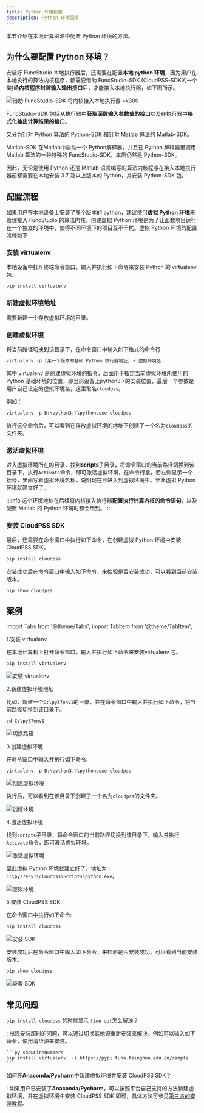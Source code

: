 ```yaml
---
title: Python 环境配置
description: Python 环境配置
---
```


本节介绍在本地计算资源中配置 Python 环境的方法。

## 为什么要配置 Python 环境？

安装好 FuncStudio 本地执行器后，还需要在配置**本地 python 环境**，因为用户在本地执行的算法内核程序，都需要借助 FuncStudio-SDK (CloudPSS-SDK的一个类)**给内核程序封装输入输出接口**后，才能接入本地执行器，如下图所示。

![借助 FuncStudio-SDK 将内核接入本地执行器 =x300](./1.png)

FuncStudio-SDK 包括从执行器中**获取函数输入参数值的接口**以及在执行器中**格式化输出计算结果的接口**。

又分为针对 Python 算法的 Python-SDK 和针对 Matlab 算法的 Matlab-SDK。

Matlab-SDK 在Matlab中启动一个 Python解释器，并且在 Python 解释器里调用 Matlab 算法的一种特殊的 FuncStudio-SDK，本质仍然是 Python-SDK。

因此，无论是使用 Python 还是 Matlab 语言编写的算法内核程序在接入本地执行器前都需要在本地安装 3.7 及以上版本的 Python，并安装 Python-SDK 包。


## 配置流程

如果用户在本地设备上安装了多个版本的 python，建议使用**虚拟 Python 环境**来管理接入 FuncStudio 的算法内核，创建虚拟 Python 环境是为了让函数项目运行在一个独立的环境中，使得不同环境下的项目互不干扰。虚拟 Python 环境的配置流程如下：

### 安装 virtualenv

本地设备中打开终端命令窗口，输入并执行如下命令来安装 Python 的 virtualenv 包。

```py showLineNumbers
pip install virtualenv 
```

### 新建虚拟环境地址

需要新建一个存放虚拟环境的目录。

### 创建虚拟环境

将当前路径切换到该目录下，在命令窗口中输入如下格式的命令行：

```py showLineNumbers
virtualenv -p [某一个版本的基础 Python 执行器地址] + 虚拟环境名
```
其中 virtualenv 是创建虚拟环境的指令，后面用于指定当前虚拟环境所使用的 Python 基础环境的位置，即当前设备上python3.7的安装位置，最后一个参数是用户自己设定的虚拟环境名，这里取名`cloudpss`。

例如：
```py showLineNumbers
virtualenv -p D:\python3.7\python.exe cloudpss
```

执行这个命令后，可以看到在存放虚拟环境的地址下创建了一个名为`cloudpss`的文件夹。

### 激活虚拟环境

进入虚拟环境所在的目录，找到**scripts**子目录，将命令窗口的当前路径切换到该目录下，执行`Activate`命令，即可激活虚拟环境，在命令行里，若左侧显示一个括号，里面写着虚拟环境名称，说明现在已进入到虚拟环境中。至此虚拟 Python 环境就建立好了。

:::info
这个环境地址在后续将内核接入执行器**配置执行计算内核的命令语句**，以及配置 Matlab 的 Python 环境时都会用到。
:::

### 安装 CloudPSS SDK

最后，还需要在命令窗口中执行如下命令，在创建虚拟 Python 环境中安装 CloudPSS SDK。

```py showLineNumbers
pip install cloudpss
```

安装成功后在命令窗口中输入如下命令，来检验是否安装成功，可以看到当前安装版本。

```py showLineNumbers
pip show cloudpss 
```

## 案例

import Tabs from '@theme/Tabs';
import TabItem from '@theme/TabItem';

<Tabs>
<TabItem value="js" label="在本地计算机上创建一个虚拟 Python 环境">

1.安装 virtualenv
   
在本地计算机上打开命令窗口，输入并执行如下命令来安装virtualenv 包。

```py showLineNumbers
pip install virtualenv 
```
![安装 virtualenv](./2.png)

2.新建虚拟环境地址
   
比如，新建一个`C:\py37env1`的目录，并在命令窗口中输入并执行如下命令，将当前路径切换到该目录下。

```py showLineNumbers
cd C:\py37env1
```
![切换路径](./3.png)

3.创建虚拟环境
   
在命令窗口中输入并执行如下命令:
   
```py showLineNumbers
virtualenv -p D:\python3.7\python.exe cloudpss
```
![创建虚拟环境](./4.png)

执行后，可以看到在该目录下创建了一个名为`cloudpss`的文件夹。

![创建环境](./5.png)

4.激活虚拟环境
   
找到`scripts`子目录，将命令窗口的当前路径切换到该目录下，输入并执行`Activate`命令，即可激活虚拟环境。

![激活虚拟环境](./6.png)

至此虚拟 Python 环境就建立好了，地址为：`C:\py37env1\cloudpss\Scripts\python.exe`。

![虚拟环境](./7.png)

5.安装 CloudPSS SDK
   
在命令窗口中执行如下命令:

```py showLineNumbers
pip install cloudpss
```
![安装 SDK](./8.png)

安装成功后在命令窗口中输入如下命令，来检验是否安装成功，可以看到当前安装版本。

```py showLineNumbers
pip show cloudpss 
```
![查看 SDK](./8.png)

</TabItem>
</Tabs>

## 常见问题

`pip install cloudpss` 的时候显示 `time out`怎么解决？

:   出现安装超时的问题，可以通过切换其他源重新安装来解决。例如可以输入如下命令，使用清华源来安装。

    ```py showLineNumbers
    pip install virtualenv  -i https://pypi.tuna.tsinghua.edu.cn/simple 
    ```

如何在**Anaconda/Pycharm**中新建虚拟环境并安装 CloudPSS SDK？

:   如果用户已安装了**Anaconda/Pycharm**，可以按照平台自己支持的方法新建虚拟环境，并在虚拟环境中安装 CloudPSS SDK 即可，具体方法可参见[第三方的安装教程](https://blog.csdn.net/weixin_44779079/article/details/132640227)。